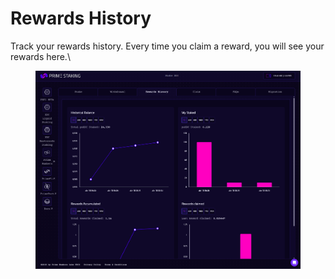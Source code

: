 # Rewards History

Track your rewards history. Every time you claim a reward, you will see your rewards here.\


<figure><img src="../../../../.gitbook/assets/image (8).png" alt=""><figcaption></figcaption></figure>
